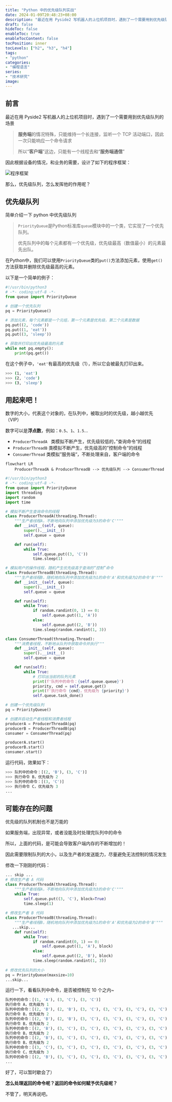 ```yaml
---
title: "Python 中的优先级队列实战"
date: 2024-01-09T20:48:23+08:00
description: "最近在用 Pyside2 写机器人的上位机项目时，遇到了一个需要用到优先级队列的场景"
draft: false
hideToc: false
enableToc: true
enableTocContent: false
tocPosition: inner
tocLevels: ["h2", "h3", "h4"]
tags:
- "python"
categories:
- "编程语言"
series:
- "技术研究"
image:
---
```


## 前言

最近在用 Pyside2 写机器人的上位机项目时，遇到了一个需要用到优先级队列的场景

> **服务端**的情况特殊，只能维持一个长连接，监听一个 TCP 活动端口，因此一次只能响应一个命令请求
>
> 所以“**客户端**”这边，只能有一个线程去和“**服务端通信**”

因此根据设备的情况，和业务的需要，设计了如下的程序框架：

![程序框架](./1ibB4SxXuf9YkE3.png)

那么，优先级队列，怎么发挥他的作用呢？

##  优先级队列

简单介绍一下 python 中优先级队列

> `PriorityQueue`是Python标准库`queue`模块中的一个类，它实现了一个优先队列。
>
> 优先队列中的每个元素都有一个优先级，优先级最高（数值最小）的元素最先出队。

在Python中，我们可以使用`PriorityQueue`类的`put()`方法添加元素，使用`get()`方法获取并删除优先级最高的元素。

以下是一个简单的例子：

```python
#!/usr/bin/python3
# -*- coding:utf-8 -*-
from queue import PriorityQueue

# 创建一个优先队列
pq = PriorityQueue()

# 添加元素，每个元素都是一个元组，第一个元素是优先级，第二个元素是数据
pq.put((2, 'code'))
pq.put((1, 'eat'))
pq.put((3, 'sleep'))

# 获取并打印出优先级最高的元素
while not pq.empty():
    print(pq.get())
```

在这个例子中，`'eat'`有最高的优先级（1），所以它会被最先打印出来。

```bash
>>> (1, 'eat')
>>> (2, 'code')
>>> (3, 'sleep')
```



## 用起来吧！

数字的大小，代表这个对象的，在队列中，被取出时的优先级，越小越优先（VIP）

数字可以是**浮点数**，例如：`0.5`、`1`、`1.5`...

-  `ProducerThreadA ` 类模拟不断产生，优先级较低的，”查询命令“的线程
- `ProducerThreadB` 类模拟不断产生，优先级高的”控制命令“的线程
- `ConsumerThread` 类模拟”服务端“，不断处理来自，客户端的命令

```mermaid
flowchart LR
	ProducerThreadA & ProducerThreadB --> 优先级队列 --> ConsumerThread
```



```python
#!/usr/bin/python3
# -*- coding:utf-8 -*-
from queue import PriorityQueue
import threading
import random
import time

# 模拟不断产生查询命令的线程
class ProducerThreadA(threading.Thread):
    """生产者线程A，不断地向队列中添加优先级为3的命令'C'"""
    def __init__(self, queue):
        super().__init__()
        self.queue = queue

    def run(self):
        while True:
            self.queue.put((3, 'C'))
            time.sleep(1)

# 模拟用户的操作线程，随机产生优先级高于查询的“控制”命令
class ProducerThreadB(threading.Thread):
    """生产者线程B，随机地向队列中添加优先级为1的命令'A'和优先级为2的命令'B'"""
    def __init__(self, queue):
        super().__init__()
        self.queue = queue

    def run(self):
        while True:
            if random.randint(0, 1) == 0:
                self.queue.put((1, 'A'))
            else:
                self.queue.put((2, 'B'))
            time.sleep(random.randint(1, 3))

class ConsumerThread(threading.Thread):
    """消费者线程，不断地从队列中获取命令并执行"""
    def __init__(self, queue):
        super().__init__()
        self.queue = queue

    def run(self):
        while True:
            # 打印出当前的队列元素
            print(f'队列中的命令：{self.queue.queue}')
            priority, cmd = self.queue.get()
            print(f'执行命令 {cmd}，优先级为 {priority}')
            self.queue.task_done()

# 创建一个优先级队列
pq = PriorityQueue()

# 创建并启动生产者线程和消费者线程
producerA = ProducerThreadA(pq)
producerB = ProducerThreadB(pq)
consumer = ConsumerThread(pq)

producerA.start()
producerB.start()
consumer.start()
```

运行代码，效果如下：

```python
>>> 队列中的命令：[(2, 'B'), (3, 'C')]
>>> 执行命令 B，优先级为 2
>>> 队列中的命令：[(3, 'C')]
>>> 执行命令 C，优先级为 3
...
```

## 可能存在的问题

优先级的队列机制也不是万能的

如果服务端，出现异常，或者没能及时处理完队列中的命令

所以，上面的代码，是可能会导致客户端内存的不断增加的！

因此需要限制队列的大小，以及生产者的发送能力，尽量避免无法控制的情况发生

修改一下刚刚的代码：

```python
... skip ...
# 修改生产者 A 代码
class ProducerThreadA(threading.Thread):
    """生产者线程A，不断地向队列中添加优先级为3的命令'C'"""
	while True:
	    self.queue.put((3, 'C'), block=True)
    	time.sleep(1)
        
# 修改生产者 B 代码
class ProducerThreadB(threading.Thread):
    """生产者线程B，随机地向队列中添加优先级为1的命令'A'和优先级为2的命令'B'"""
   ...skip...
    def run(self):
        while True:
            if random.randint(0, 1) == 0:
                self.queue.put((1, 'A'), block)
            else:
                self.queue.put((2, 'B'), block)
            time.sleep(random.randint(1, 3))
            
# 修改优先队列的大小
pq = PriorityQueue(maxsize=10)
...skip...

```

运行一下，看看队列中命令，是否被控制在 10 个之内~

```python
队列中的命令：[(1, 'A'), (3, 'C'), (3, 'C')]
执行命令 A，优先级为 1
队列中的命令：[(2, 'B'), (2, 'B'), (3, 'C'), (3, 'C'), (3, 'C'), (3, 'C'), (3, 'C')]
执行命令 B，优先级为 2
队列中的命令：[(2, 'B'), (2, 'B'), (3, 'C'), (3, 'C'), (3, 'C'), (3, 'C'), (3, 'C'), (3, 'C')]
执行命令 B，优先级为 2
队列中的命令：[(2, 'B'), (3, 'C'), (3, 'C'), (3, 'C'), (3, 'C'), (3, 'C'), (3, 'C'), (3, 'C')]
执行命令 B，优先级为 2
队列中的命令：[(2, 'B'), (3, 'C'), (3, 'C'), (3, 'C'), (3, 'C'), (3, 'C'), (3, 'C'), (3, 'C'), (3, 'C'), (3, 'C')]
执行命令 B，优先级为 2
队列中的命令：[(3, 'C'), (3, 'C'), (3, 'C'), (3, 'C'), (3, 'C'), (3, 'C'), (3, 'C'), (3, 'C'), (3, 'C'), (3, 'C')]
执行命令 C，优先级为 3
队列中的命令：[(2, 'B'), (3, 'C'), (3, 'C'), (3, 'C'), (3, 'C'), (3, 'C'), (3, 'C'), (3, 'C'), (3, 'C'), (3, 'C')]
...
```

好了，可以暂时歇会了）

**怎么处理返回的命令呢？返回的命令如何赋予优先级呢？**

不管了，明天再说吧。



